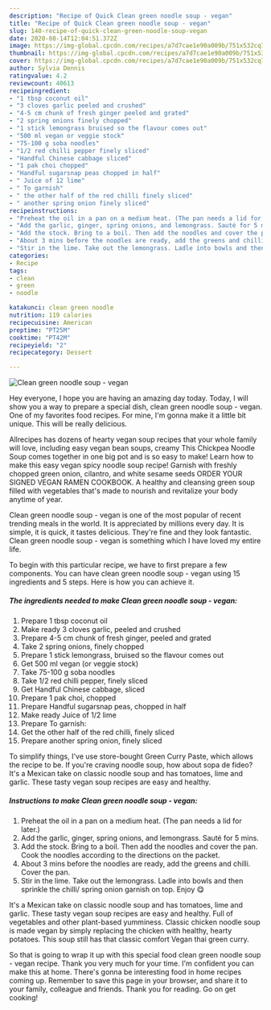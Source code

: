 ```yaml
---
description: "Recipe of Quick Clean green noodle soup - vegan"
title: "Recipe of Quick Clean green noodle soup - vegan"
slug: 140-recipe-of-quick-clean-green-noodle-soup-vegan
date: 2020-08-14T12:04:51.372Z
image: https://img-global.cpcdn.com/recipes/a7d7cae1e90a009b/751x532cq70/clean-green-noodle-soup-vegan-recipe-main-photo.jpg
thumbnail: https://img-global.cpcdn.com/recipes/a7d7cae1e90a009b/751x532cq70/clean-green-noodle-soup-vegan-recipe-main-photo.jpg
cover: https://img-global.cpcdn.com/recipes/a7d7cae1e90a009b/751x532cq70/clean-green-noodle-soup-vegan-recipe-main-photo.jpg
author: Sylvia Dennis
ratingvalue: 4.2
reviewcount: 40613
recipeingredient:
- "1 tbsp coconut oil"
- "3 cloves garlic peeled and crushed"
- "4-5 cm chunk of fresh ginger peeled and grated"
- "2 spring onions finely chopped"
- "1 stick lemongrass bruised so the flavour comes out"
- "500 ml vegan or veggie stock"
- "75-100 g soba noodles"
- "1/2 red chilli pepper finely sliced"
- "Handful Chinese cabbage sliced"
- "1 pak choi chopped"
- "Handful sugarsnap peas chopped in half"
- " Juice of 12 lime"
- " To garnish"
- " the other half of the red chilli finely sliced"
- " another spring onion finely sliced"
recipeinstructions:
- "Preheat the oil in a pan on a medium heat. (The pan needs a lid for later.)"
- "Add the garlic, ginger, spring onions, and lemongrass. Sauté for 5 mins."
- "Add the stock. Bring to a boil. Then add the noodles and cover the pan. Cook the noodles according to the directions on the packet."
- "About 3 mins before the noodles are ready, add the greens and chilli. Cover the pan."
- "Stir in the lime. Take out the lemongrass. Ladle into bowls and then sprinkle the chilli/ spring onion garnish on top. Enjoy 😋"
categories:
- Recipe
tags:
- clean
- green
- noodle

katakunci: clean green noodle 
nutrition: 119 calories
recipecuisine: American
preptime: "PT25M"
cooktime: "PT42M"
recipeyield: "2"
recipecategory: Dessert

---
```



![Clean green noodle soup - vegan](https://img-global.cpcdn.com/recipes/a7d7cae1e90a009b/751x532cq70/clean-green-noodle-soup-vegan-recipe-main-photo.jpg)

Hey everyone, I hope you are having an amazing day today. Today, I will show you a way to prepare a special dish, clean green noodle soup - vegan. One of my favorites food recipes. For mine, I'm gonna make it a little bit unique. This will be really delicious.

Allrecipes has dozens of hearty vegan soup recipes that your whole family will love, including easy vegan bean soups, creamy This Chickpea Noodle Soup comes together in one big pot and is so easy to make! Learn how to make this easy vegan spicy noodle soup recipe! Garnish with freshly chopped green onion, cilantro, and white sesame seeds ORDER YOUR SIGNED VEGAN RAMEN COOKBOOK. A healthy and cleansing green soup filled with vegetables that&#39;s made to nourish and revitalize your body anytime of year.

Clean green noodle soup - vegan is one of the most popular of recent trending meals in the world. It is appreciated by millions every day. It is simple, it is quick, it tastes delicious. They're fine and they look fantastic. Clean green noodle soup - vegan is something which I have loved my entire life.


To begin with this particular recipe, we have to first prepare a few components. You can have clean green noodle soup - vegan using 15 ingredients and 5 steps. Here is how you can achieve it.

<!--inarticleads1-->

##### The ingredients needed to make Clean green noodle soup - vegan:

1. Prepare 1 tbsp coconut oil
1. Make ready 3 cloves garlic, peeled and crushed
1. Prepare 4-5 cm chunk of fresh ginger, peeled and grated
1. Take 2 spring onions, finely chopped
1. Prepare 1 stick lemongrass, bruised so the flavour comes out
1. Get 500 ml vegan (or veggie stock)
1. Take 75-100 g soba noodles
1. Take 1/2 red chilli pepper, finely sliced
1. Get Handful Chinese cabbage, sliced
1. Prepare 1 pak choi, chopped
1. Prepare Handful sugarsnap peas, chopped in half
1. Make ready  Juice of 1/2 lime
1. Prepare  To garnish:
1. Get  the other half of the red chilli, finely sliced
1. Prepare  another spring onion, finely sliced


To simplify things, I&#39;ve use store-bought Green Curry Paste, which allows the recipe to be. If you&#39;re craving noodle soup, how about sopa de fideo? It&#39;s a Mexican take on classic noodle soup and has tomatoes, lime and garlic. These tasty vegan soup recipes are easy and healthy. 

<!--inarticleads2-->

##### Instructions to make Clean green noodle soup - vegan:

1. Preheat the oil in a pan on a medium heat. (The pan needs a lid for later.)
1. Add the garlic, ginger, spring onions, and lemongrass. Sauté for 5 mins.
1. Add the stock. Bring to a boil. Then add the noodles and cover the pan. Cook the noodles according to the directions on the packet.
1. About 3 mins before the noodles are ready, add the greens and chilli. Cover the pan.
1. Stir in the lime. Take out the lemongrass. Ladle into bowls and then sprinkle the chilli/ spring onion garnish on top. Enjoy 😋


It&#39;s a Mexican take on classic noodle soup and has tomatoes, lime and garlic. These tasty vegan soup recipes are easy and healthy. Full of vegetables and other plant-based yumminess. Classic chicken noodle soup is made vegan by simply replacing the chicken with healthy, hearty potatoes. This soup still has that classic comfort Vegan thai green curry. 

So that is going to wrap it up with this special food clean green noodle soup - vegan recipe. Thank you very much for your time. I'm confident you can make this at home. There's gonna be interesting food in home recipes coming up. Remember to save this page in your browser, and share it to your family, colleague and friends. Thank you for reading. Go on get cooking!
